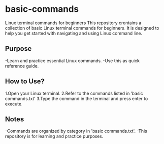 # basic-commands
Linux terminal commands for beginners
This repository crontains a collection of basic Linux terminal commands for beginners. It is designed to help you get started with navigating and using Linux command line.

## Purpose
-Learn and practice essential Linux commands.
-Use this as quick reference guide.

## How to Use?
1.Open your Linux terminal.
2.Refer to the commands listed in 'basic commands.txt'
3.Type the command in the terminal and press enter to execute.

## Notes
-Commands are organized by category in 'basic commands.txt'.
-This repository is for learning and practice purposes.
